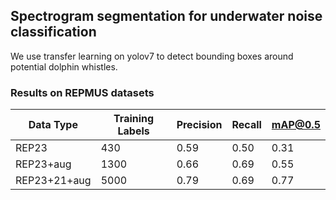 ## Spectrogram segmentation for underwater noise classification 

We use transfer learning on yolov7 to detect bounding boxes around potential dolphin whistles.

### Results on REPMUS datasets

| Data Type        | Training Labels   | Precision | Recall | mAP@0.5 |
|------------------|-------------------|-----------|--------|---------|
| REP23            | 430               | 0.59      | 0.50   | 0.31    |
| REP23+aug        | 1300              | 0.66      | 0.69   | 0.55    |
| REP23+21+aug     | 5000              | 0.79      | 0.69   | 0.77    |
